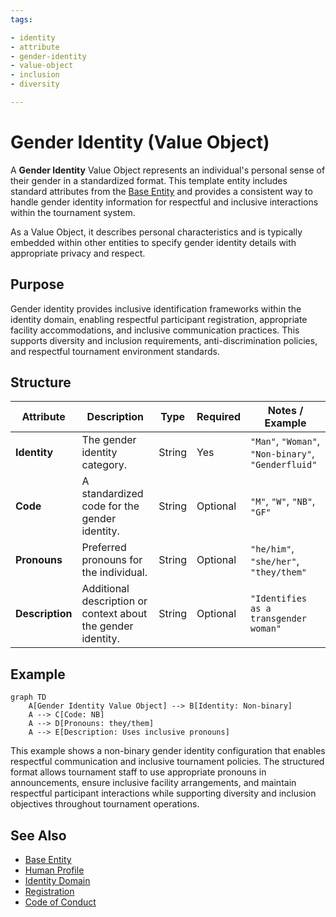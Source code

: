 ```yaml
---
tags:

- identity
- attribute
- gender-identity
- value-object
- inclusion
- diversity

---
```


# Gender Identity (Value Object)

A **Gender Identity** Value Object represents an individual's personal sense of their gender in a standardized format.
This template entity includes standard attributes from the [Base Entity](../../foundation/base_entity.md) and provides
a consistent way to handle gender identity information for respectful and inclusive interactions within the
tournament system.

As a Value Object, it describes personal characteristics and is typically embedded within other entities
to specify gender identity details with appropriate privacy and respect.

## Purpose

Gender identity provides inclusive identification frameworks within the identity domain, enabling respectful
participant registration, appropriate facility accommodations, and inclusive communication practices.
This supports diversity and inclusion requirements, anti-discrimination policies, and respectful tournament
environment standards.

## Structure

| Attribute       | Description                                                  | Type   | Required | Notes / Example                                     |
| --------------- | ------------------------------------------------------------ | ------ | -------- | --------------------------------------------------- |
| **Identity**    | The gender identity category.                                | String | Yes      | `"Man"`, `"Woman"`, `"Non-binary"`, `"Genderfluid"` |
| **Code**        | A standardized code for the gender identity.                 | String | Optional | `"M"`, `"W"`, `"NB"`, `"GF"`                        |
| **Pronouns**    | Preferred pronouns for the individual.                       | String | Optional | `"he/him"`, `"she/her"`, `"they/them"`              |
| **Description** | Additional description or context about the gender identity. | String | Optional | `"Identifies as a transgender woman"`               |

## Example

```mermaid
graph TD
    A[Gender Identity Value Object] --> B[Identity: Non-binary]
    A --> C[Code: NB]
    A --> D[Pronouns: they/them]
    A --> E[Description: Uses inclusive pronouns]
```

This example shows a non-binary gender identity configuration that enables respectful communication and inclusive
tournament policies. The structured format allows tournament staff to use appropriate pronouns in announcements,
ensure inclusive facility arrangements, and maintain respectful participant interactions while supporting diversity
and inclusion objectives throughout tournament operations.

## See Also

- [Base Entity](../../foundation/base_entity.md)
- [Human Profile](../profile/human.md)
- [Identity Domain](../README.md)
- [Registration](../../registration/README.md)
- [Code of Conduct](../../code_of_conduct/README.md)
